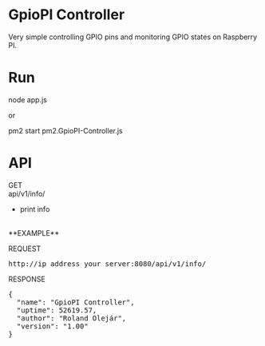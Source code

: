# GpioPI Controller
Very simple controlling GPIO pins and monitoring GPIO states on Raspberry PI.

# Run
node app.js

or

pm2 start pm2.GpioPI-Controller.js

# API

GET<br>
api/v1/info/<br>
- print info<br>
<br>
**EXAMPLE**

REQUEST<br>
<pre>http://ip_address_your_server:8080/api/v1/info/</pre>
RESPONSE<br>
<pre>
{
  "name": "GpioPI Controller",
  "uptime": 52619.57,
  "author": "Roland Olejár",
  "version": "1.00"
}
</pre>
